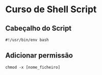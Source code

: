 # Curso de Shell Script

## Cabeçalho do Script
`#!/usr/bin/env bash`

## Adicionar permissão
`chmod -x [nome_ficheiro]`
